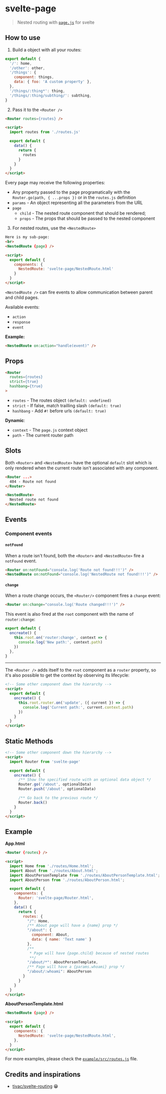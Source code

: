 # svelte-page

> Nested routing with [`page.js`](https://github.com/visionmedia/page.js) for svelte

## How to use

1. Build a object with all your routes:

```js
export default {
  '/': home,
  '/other': other,
  '/things': {
    component: things,
    data: { foo: 'A custom property' },
  },
  '/things/:thing*': thing,
  '/things/:thing/subthing/': subthing,
}
```

2. Pass it to the `<Router />`

```html
<Router routes={routes} />

<script>
  import routes from './routes.js'

  export default {
    data() {
      return {
        routes
      }
    }
  }
</script>
```

Every page may receive the following properties:

- Any property passed to the page programatically with the `Router.go(path, { ...props })` or in the `routes.js` definition
- `params` - An object representing all the parameters from the URL
- `page`
  - `child` - The nested route component that should be rendered;
  - `props` - The props that should be passed to the nested component

3. For nested routes, use the `<NestedRoute>`

```html
Here is my sub-page:
<br>
<NestedRoute {page} />

<script>
  export default {
    components: {
      NestedRoute: 'svelte-page/NestedRoute.html'
    }
  }
</script>
```

`<NestedRoute />` can fire events to allow communication between parent and child pages.

Available events:

- `action`
- `response`
- `event`

**Example:**

```html
<NestedRoute on:action="handle(event)" />
```

## Props

```html
<Router
  routes={routes}
  strict={true}
  hashbang={true}
>
```

- `routes` - The routes object `(default: undefined)`
- `strict` - If false, match trailling slash `(default: true)`
- `hashbang` - Add `#!` before urls `(default: true)`

**Dynamic**:

- `context` - The `page.js` context object
- `path` - The current router path

## Slots

Both `<Router>` and `<NestedRoute>` have the optional `default` slot which is only rendered when the current route isn't associated with any component.

```html
<Router ...>
  404 - Route not found
</Router>

<NestedRoute>
  Nested route not found
</NestedRoute>
```

## Events

### Component events

#### `notFound`

When a route isn't found, both the `<Router>` and `<NestedRoute>` fire a `notFound` event.

```html
<Router on:notFound="console.log('Route not found!!!')" />
<NestedRoute on:notFound="console.log('NestedRoute not found!!!')" />
```

#### `change`

When a route change occurs, the `<Router/>` component fires a `change` event:

```html
<Router on:change="console.log('Route changed!!!')" />
```

This event is also fired at the `root` component with the name of `router:change`:

```js
export default {
  oncreate() {
    this.root.on('router:change', context => {
      console.log('New path:', context.path)
    })
  },
}
```

---

The `<Router />` adds itself to the `root` component as a `router` property, so it's also possible to get the context by observing its lifecycle:

```html
<!-- Some other component down the hierarchy -->
<script>
  export default {
    oncreate() {
      this.root.router.on('update', ({ current }) => {
        console.log('Current path:', current.context.path)
      })
    }
  }
</script>
```

## Static Methods

```html
<!-- Some other component down the hierarchy -->
<script>
  import Router from 'svelte-page'

  export default {
    oncreate() {
      /** Show the specified route with an optional data object */
      Router.go('/about', optionalData)
      Router.push('/about', optionalData)

      /** Go back to the previous route */
      Router.back()
    }
  }
</script>
```

## Example

**App.html**

```html
<Router {routes} />

<script>
  import Home from './routes/Home.html';
  import About from './routes/About.html';
  import AboutPersonTemplate from './routes/AboutPersonTemplate.html';
  import AboutPerson from './routes/AboutPerson.html';

  export default {
    components: {
      Router: 'svelte-page/Router.html',
    },
    data() {
      return {
        routes: {
          "/": Home,
          /** About page will have a {name} prop */
          "/about": {
            component: About,
            data: { name: 'Text name' }
          },
          /**
           * Page will have {page.child} because of nested routes
           **/
          "/about/*": AboutPersonTemplate,
          /** Page will have a {params.whoami} prop */
          "/about/:whoami": AboutPerson
        }
      }
    }
  }
</script>
```

**AboutPersonTemplate.html**

```html
<NestedRoute {page} />

<script>
  export default {
    components: {
      NestedRoute: 'svelte-page/NestedRoute.html',
    },
  }
</script>
```

For more examples, please check the [`example/src/routes.js`](https://github.com/kaisermann/svelte-router/blob/master/example/src/routes.js) file.

## Credits and inspirations

- [tivac/svelte-routing](https://github.com/tivac/svelte-routing/) :grin:
